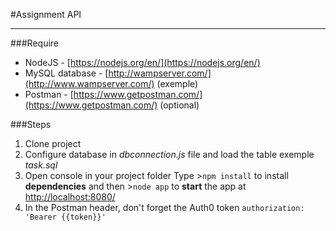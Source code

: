 #Assignment API

----------

###Require

 - NodeJS - [https://nodejs.org/en/](https://nodejs.org/en/)
 - MySQL database - [http://wampserver.com/](http://www.wampserver.com/) (exemple)
 - Postman - [https://www.getpostman.com/](https://www.getpostman.com/) (optional)
 
 
###Steps

 1. Clone project
 2. Configure database in *dbconnection.js* file and load the table exemple *task.sql*
 4. Open console in your project folder
	Type >`npm install` to install **dependencies** and then >`node app` to **start** the app at [http://localhost:8080/](http://localhost:8080/)
 4. In the Postman header, don't forget the Auth0 token
	`authorization: 'Bearer {{token}}'`

